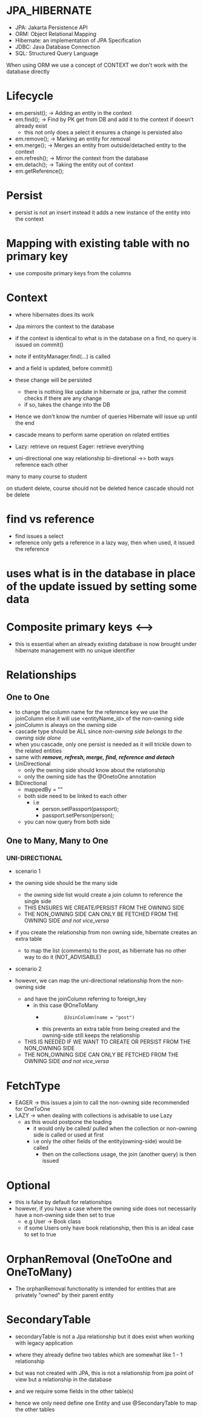 # JPA_HIBERNATE
- JPA: Jakarta Persistence API
- ORM: Object Relational Mapping
- Hibernate:  an implementation of JPA Specification
- JDBC: Java Database Connection
- SQL: Structured Query Language

When using ORM we use a concept of CONTEXT we don't work with the database directly

# Lifecycle
- em.persist(); -> Adding an entity in the context
- em.find();  -> Find by PK get from DB and add it to the context if doesn't already exist
  - this not only does a select it ensures a change is persisted also
- em.remove(); -> Marking an entity for removal
- em.merge(); -> Merges an entity from outside/detached entity to the context
- em.refresh(); -> Mirror the context from the database
- em.detach(); -> Taking the entity out of context
- em.getReference();


# Persist
- persist is not an insert instead it adds a new instance of the entity into the context


# Mapping with existing table with no primary key
- use composite primary keys from the columns

# Context
- where hibernates does its work
- Jpa mirrors the context to the database 
- if the context is identical to what is in the database on a find, no query is issued on commit()
- note if entityManager.find(...) is called
- and a field is updated, before commit()
- these change will be persisted 
  - there is nothing like update in hibernate or jpa, rather the commit checks if there are any change
  - if so, takes the change into the DB

- Hence we don't know the number of queries Hibernate will issue up until the end


- cascade means to perform same operation on related entities
- Lazy: retrieve on request
  Eager: retrieve everything
- uni-directional   one way relationship
  bi-diretional  ->> both ways reference each other

many to many
course to student

on student delete, course should not be deleted
hence cascade should not be delete


# find vs reference
- find issues a select
- reference only gets a reference in a lazy way, then when used, it issued the reference

# uses what is in the database in place of the update issued by setting some data


# Composite primary keys <-->
- this is essential when an already existing database is now brought under hibernate management with no unique identifier


# Relationships
## One to One
  -  to change the column name for the reference key we use the joinColumn else it will use <entityName_id> of the non-owning side
  - joinColumn is always on the owning side
  - cascade type should be ALL since _non-owning side belongs to the owning side alone_
  - when you cascade, only one persist is needed as it will trickle down to the related entities
  - same with _**remove, refresh, merge, find, reference and detach**_
  - UniDirectional
    - only the owning side should know about the relationship
    - only the owning side has the @OnetoOne annotation
  - BiDirectional
    - mappedBy = "<the variable name used in the owning side>"
    - both side need to be linked to each other
      - i.e
        - person.setPassport(passport);
        - passport.setPerson(person);
    - you can now query from both side

## One to Many, Many to One
### UNI-DIRECTIONAL
- scenario 1
- the owning side should be the many side 
  - the owning side list would create a join column to reference the single side 
  - THIS ENSURES WE CREATE/PERSIST FROM THE OWNING SIDE
  - THE NON_OWNING SIDE CAN ONLY BE FETCHED FROM THE OWNING SIDE _*and not vice_versa*_
  
- if you create the relationship from non owning side, hibernate creates an extra table
  - to map the list (comments) to the post, as hibernate has no other way to do it  (NOT_ADVISABLE)

- scenario 2
- however, we can map the uni-directional relationship from the non-owning side 
  - and have the joinColumn referring to foreign_key
    - in this case @OneToMany     
      -             @JoinColumn(name = "post")
      - this prevents an extra table from being created and the owning-side still keeps the relationship
  - THIS IS NEEDED IF WE WANT TO CREATE OR PERSIST FROM THE NON_OWNING SIDE
  - THE NON_OWNING SIDE CAN ONLY BE FETCHED FROM THE OWNING SIDE _*and not vice_versa*_


# FetchType
- EAGER -> this issues a join to call the non-owning side recommended for OneToOne
- LAZY ->  when dealing with collections is advisable to use Lazy
  - as this would postpone the loading 
    - it would only be called/ pulled when the collection or non-owning side is called or used at first
    - i.e only the other fields of the entity(owning-side) would be called 
      - then on the collections usage, the join (another query) is then issued

    
# Optional 
- this is false by default for relationships
- however, if you have a case where the owning side does not necessarily have a non-owning side then set to true
  - e.g User -> Book class
  - if some Users only have book relationship, then this is an ideal case to set to true

# OrphanRemoval (OneToOne and OneToMany)
- The orphanRemoval functionality is intended for entities that are privately "owned" by their parent entity

# SecondaryTable
- secondaryTable is not a Jpa relationship but it does exist when working with legacy application
- where they already define two tables which are somewhat like 1 - 1 relationship
- but was not created with JPA, this is not a relationship from jpa point of view but a relationship in the database
- and we require some fields in the other table(s)

- hence we only need define one Entity and use @SecondaryTable to map the other tables


